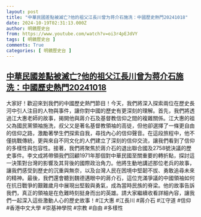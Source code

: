 ```yaml
---
layout: post
title: "中華民國差點被滅亡?他的祖父江長川曾为蒋介石施洗：中國歷史熱門20241018"
date: 2024-10-19T02:31:13.000Z
author: 明鏡歷史台
from: https://www.youtube.com/watch?v=oi3r4pEJdVY
tags: [ 明鏡歷史台 ]
comments: True
categories: [ 明鏡歷史台 ]
---
```

<!--1729305073000-->
[中華民國差點被滅亡?他的祖父江長川曾为蒋介石施洗：中國歷史熱門20241018](https://www.youtube.com/watch?v=oi3r4pEJdVY)
------

<div>
大家好！歡迎來到我們的中國歷史熱門節目！今天，我們將深入探索兩位在歷史長河中引人注目的人物與事件，讓你對中國的歷史有更深刻的理解。首先，我們將透過江大惠老師的故事，揭開他與蔣介石及基督教信仰之間的複雜關係。江大惠的祖父為國民黨領袖施洗，叔父又是著名基督教領袖的高徒，但他卻選擇了一條更自由的信仰之路，激勵著學生們探索自我，尋找內心的信仰聲音。在這段旅程中，他不僅挑戰傳統，更與來自不同文化的人們建立了深刻的信仰交流，讓我們看到了信仰的多樣性與包容性。接著，我們將聚焦於蔣介石的退出聯合國及2758號決議的歷史事件。李文成將帶領我們回顧1971年那個對中華民國至關重要的轉折點，探討這一決策對台灣的影響及其背後的國際政治角力。他將生動地講述那位老兵的故事，讓我們感受到歷史的沉重與無奈，以及台灣人民在困境中堅韌不拔、勇敢追尋未來的精神。最後，我們還會聽到魏德邁眼中的蔣介石，這位充滿爭議的中國領袖如何在抗日戰爭的艱難歲月中展現出堅毅與勇氣，成為當時民族的脊梁。他的故事告訴我們，真正的領袖是在危難時刻挺身而出的英雄。請大家繼續收看詳細內容，讓我們一起深入這些激動人心的歷史故事！#江大惠 #江長川 #蔣介石 #江守道 #信仰 #香港中文大學 #崇基神學院 #宗教 #自由 #多樣性
</div>
